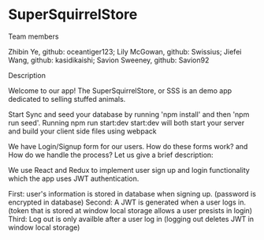 # SuperSquirrelStore

Team members

Zhibin Ye, github: oceantiger123; Lily McGowan, github: Swissius; Jiefei Wang, github: kasidikaishi; Savion Sweeney, github: Savion92


Description

Welcome to our app! The SuperSquirrelStore, or SSS is an demo app dedicated to selling stuffed animals.

Start
Sync and seed your database by running 'npm install' and then 'npm run seed'. Running npm run start:dev
start:dev will both start your server and build your client side files using webpack

We have Login/Signup form for our users. How do these forms work? and How do we handle the process? Let us give a brief description:

We use React and Redux to implement user sign up and login functionality which the app uses JWT authentication. 

First: user's information is stored in database when signing up. (password is encrypted in database)
Second: A JWT is generated when a user logs in. (token that is stored at window local storage allows a user presists in login)
Third: Log out is only availble after a user log in (logging out deletes JWT in window local storage)
